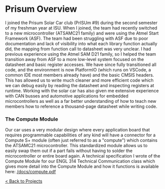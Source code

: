 # Prisum Overview

I joined the Prisum Solar Car club (PrISUm #9) during the second semester of my freshman year at ISU. When I joined, the team had recently switched to a new microcontroller (ATSAMC21 family) and were using the Atmel Start Framework (ASF). The team had been struggling with ASF due to poor documentation and lack of visibility into what each  library function actually did, the mapping from function call to datasheet was very unclear. I had previous experience using the Atmel SAM D21 family, so I helped the team transition away from ASF to a more low-level system focused on the datasheet and basic register accesses. We have since fully transitioned all code, and the environment is now PlatformIO (which runs on VSCode, a common IDE most members already have) and the basic CMSIS headers. This has allowed us to write much cleaner and more efficient code which we can debug easily by reading the datasheet and inspecting registers at runtime. Working with the solar car has also given me extensive experience with CAN busses and automotive applications for embedded microcontrollers as well as a far better understanding of how to teach new members how to reference a thousand-page datasheet while writing code.

### The Compute Module
Our car uses a very modular design where every application board that requires programmable capabilities of any kind will have a connector for a Compute S+ module (often just referred to as a "compute") which contains the ATSAMC21 microcontroller. This standardized module allows us to easily swap them out if a part fails without having to solder the microcontroller or entire board again. A technical specification I wrote of the Compute Module for our ENGL 314 Technical Communication class which gives more detail into the Compute Module and how it functions is available here: <a href="/docs/compute.pdf">/docs/compute.pdf</a>




[< Back to Projects](/projects)
